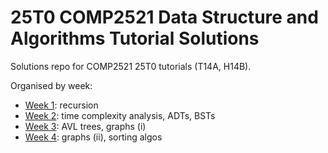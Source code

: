 # 25T0 COMP2521 Data Structure and Algorithms Tutorial Solutions

Solutions repo for COMP2521 25T0 tutorials (T14A, H14B).

Organised by week:

* [Week 1](week01): recursion
* [Week 2](week02): time complexity analysis, ADTs, BSTs
* [Week 3](week03): AVL trees, graphs (i)
* [Week 4](week04): graphs (ii), sorting algos

